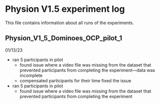 # Physion V1.5 experiment log

This file contains information about all runs of the experiments.

## Physion_V1_5_Dominoes_OCP_pilot_1
01/13/23

* ran 5 participants in pilot
    * found issue where a video file was missing from the dataset that prevented participants from completing the experiment—data was incomplete
    * compensated participants for their time
fixed the issue
* ran 5 participants in pilot
    * found issue where a video file was missing from the dataset that prevented participants from completing the experiment